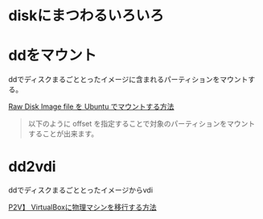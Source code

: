 # diskにまつわるいろいろ

# ddをマウント

ddでディスクまるごととったイメージに含まれるパーティションをマウントする。

[Raw Disk Image file を Ubuntu でマウントする方法](https://kokufu.blogspot.com/2018/02/raw-disk-image-file-ubuntu.html)

> 以下のように offset を指定することで対象のパーティションをマウントすることが出来ます。

# dd2vdi

ddでディスクまるごととったイメージからvdi

[P2V】 VirtualBoxに物理マシンを移行する方法](https://toshio-web.com/p2v-virtualbox)